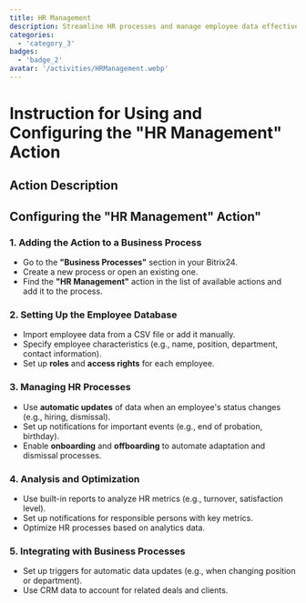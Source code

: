 ```yaml
---
title: HR Management
description: Streamline HR processes and manage employee data effectively.
categories: 
  - 'category_3'
badges: 
  - 'badge_2'
avatar: '/activities/HRManagement.webp'
---
```

# Instruction for Using and Configuring the "HR Management" Action

## Action Description

## **Configuring the "HR Management" Action"**

### 1. Adding the Action to a Business Process
- Go to the **"Business Processes"** section in your Bitrix24.
- Create a new process or open an existing one.
- Find the **"HR Management"** action in the list of available actions and add it to the process.

### 2. Setting Up the Employee Database
- Import employee data from a CSV file or add it manually.
- Specify employee characteristics (e.g., name, position, department, contact information).
- Set up **roles** and **access rights** for each employee.

### 3. Managing HR Processes
- Use **automatic updates** of data when an employee's status changes (e.g., hiring, dismissal).
- Set up notifications for important events (e.g., end of probation, birthday).
- Enable **onboarding** and **offboarding** to automate adaptation and dismissal processes.

### 4. Analysis and Optimization
- Use built-in reports to analyze HR metrics (e.g., turnover, satisfaction level).
- Set up notifications for responsible persons with key metrics.
- Optimize HR processes based on analytics data.

### 5. Integrating with Business Processes
- Set up triggers for automatic data updates (e.g., when changing position or department).
- Use CRM data to account for related deals and clients.  
